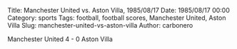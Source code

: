 Title: Manchester United vs. Aston Villa, 1985/08/17
Date: 1985/08/17 00:00
Category: sports
Tags: football, football scores, Manchester United, Aston Villa
Slug: manchester-united-vs-aston-villa
Author: carbonero


Manchester United 4 - 0 Aston Villa
